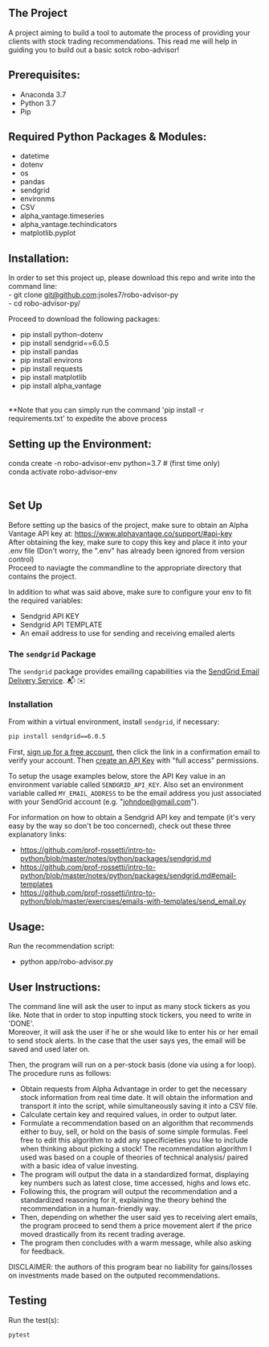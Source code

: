## The Project
A project aiming to build a tool to automate the process of providing your clients with stock trading recommendations. This read me will help in guiding you to build out a basic sotck robo-advisor!


## Prerequisites:
- Anaconda 3.7 <br />
- Python 3.7 <br />
- Pip

## Required Python Packages & Modules:
- datetime <br />
- dotenv <br />
- os <br />
- pandas <br />
- sendgrid <br />
- environms <br />
- CSV <br />
- alpha_vantage.timeseries <br />
- alpha_vantage.techindicators <br />
- matplotlib.pyplot <br />


## Installation:
In order to set this project up, please download this repo and write into the command line: <br />
    - git clone git@github.com:jsoles7/robo-advisor-py <br />
    - cd robo-advisor-py/ <br />

Proceed to download the following packages: <br />
- pip install python-dotenv <br />
- pip install sendgrid==6.0.5 <br />
- pip install pandas <br />
- pip install environs <br />
- pip install requests <br />
- pip install matplotlib <br />
- pip install alpha_vantage <br />

<br />
**Note that you can simply run the command 'pip install -r requirements.txt' to expedite the above process
<br />

## Setting up the Environment:
conda create -n robo-advisor-env python=3.7 # (first time only) <br />
conda activate robo-advisor-env <br />
<br />

## Set Up
Before setting up the basics of the project, make sure to obtain an Alpha Vantage API key at: https://www.alphavantage.co/support/#api-key <br />
After obtaining the key, make sure to copy this key and place it into your .env file (Don't worry, the ".env" has already been ignored from version control) <br />
Proceed to naviagte the commandline to the appropriate directory that contains the project. <br />

In addition to what was said above, make sure to configure your env to fit the required variables: <br />
- Sendgrid API KEY <br />
- Sendgrid API TEMPLATE <br />
- An email address to use for sending and receiving emailed alerts <br />


### The `sendgrid` Package


The `sendgrid` package provides  emailing capabilities via the [SendGrid Email Delivery Service](https://sendgrid.com/solutions/email-api/). :mailbox_with_mail: :envelope:

### Installation

From within a virtual environment, install `sendgrid`, if necessary:

```sh
pip install sendgrid==6.0.5
```

First, [sign up for a free account](https://signup.sendgrid.com/), then click the link in a confirmation email to verify your account. Then [create an API Key](https://app.sendgrid.com/settings/api_keys) with "full access" permissions.

To setup the usage examples below, store the API Key value in an environment variable called `SENDGRID_API_KEY`. Also set an environment variable called `MY_EMAIL_ADDRESS` to be the email address you just associated with your SendGrid account (e.g. "johndoe@gmail.com").

For information on how to obtain a Sendgrid API key and tempate (it's very easy by the way so don't be too concerned), check out these three explanatory links: <br />
- https://github.com/prof-rossetti/intro-to-python/blob/master/notes/python/packages/sendgrid.md
- https://github.com/prof-rossetti/intro-to-python/blob/master/notes/python/packages/sendgrid.md#email-templates
- https://github.com/prof-rossetti/intro-to-python/blob/master/exercises/emails-with-templates/send_email.py


## Usage:
Run the recommendation script: <br />
- python app/robo-advisor.py  <br />

## User Instructions:
The command line will ask the user to input as many stock tickers as you like. Note that in order to stop inputting stock tickers, you need to write in 'DONE'. <br />
Moreover, it will ask the user if he or she would like to enter his or her email to send stock alerts. In the case that the user says yes, the email will be saved and used later on. <br />

Then, the program will run on a per-stock basis (done via using a for loop). The procedure runs as follows:
- Obtain requests from Alpha Advantage in order to get the necessary stock information from real time date. It will obtain the information and transport it into the script, while simultaneously saving it into a CSV file. 
- Calculate certain key and required values, in order to output later. <br /> 
- Formulate a recommendation based on an algorithm that recommends either to buy, sell, or hold on the basis of some simple formulas. Feel free to edit this algorithm to add any specificieties you like to include when thinking about picking a stock! The recommendation algorithm I used was based on a couple of theories of technical analysis/ paired with a basic idea of value investing. <br />
- The program will output the data in a standardized format, displaying key numbers such as latest close, time accessed, highs and lows etc. <br />
- Following this, the program will output the recommendation and a standardized reasoning for it, explaining the theory behind the recommendation in a human-friendly way. <br />
- Then, depending on whether the user said yes to receiving alert emails, the program proceed to send them a price movement alert if the price moved drastically from its recent trading average. <br />
- The program then concludes with a warm message, while also asking for feedback. <br />


DISCLAIMER: the authors of this program bear no liability for gains/losses on investments made based on the outputed recommendations.


## Testing

Run the test(s):

```sh
pytest
```